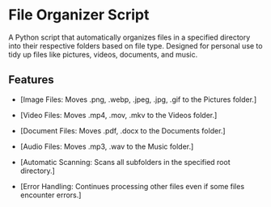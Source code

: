 # File Organizer Script

A Python script that automatically organizes files in a specified directory into their respective folders based on file type. Designed for personal use to tidy up files like pictures, videos, documents, and music.

## Features

- [Image Files: Moves .png, .webp, .jpeg, .jpg, .gif to the Pictures folder.]

- [Video Files: Moves .mp4, .mov, .mkv to the Videos folder.]

- [Document Files: Moves .pdf, .docx to the Documents folder.]

- [Audio Files: Moves .mp3, .wav to the Music folder.]

- [Automatic Scanning: Scans all subfolders in the specified root directory.]

- [Error Handling: Continues processing other files even if some files encounter errors.]
